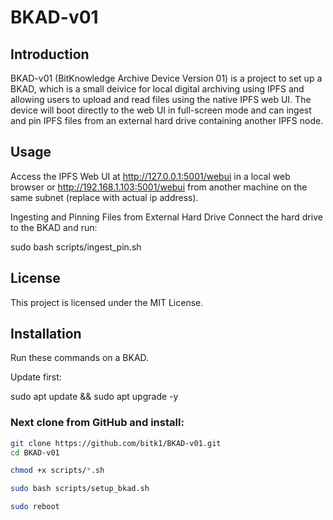 # BKAD-v01

## Introduction
BKAD-v01 (BitKnowledge Archive Device Version 01) is a project to set up a BKAD, which is a small deivice for local digital archiving using IPFS and allowing users to upload and read files using the native IPFS web UI. The device will boot directly to the web UI in full-screen mode and can ingest and pin IPFS files from an external hard drive containing another IPFS node. 

## Usage 

Access the IPFS Web UI at http://127.0.0.1:5001/webui in a local web browser or
http://192.168.1.103:5001/webui from another machine on the same subnet (replace with actual ip address). 

Ingesting and Pinning Files from External Hard Drive
Connect the hard drive to the BKAD and run:

sudo bash scripts/ingest_pin.sh



## License
This project is licensed under the MIT License.



## Installation

Run these commands on a BKAD.

Update first: 

sudo apt update && sudo apt upgrade -y


### Next clone from GitHub and install:


```bash
git clone https://github.com/bitk1/BKAD-v01.git
cd BKAD-v01

chmod +x scripts/*.sh

sudo bash scripts/setup_bkad.sh

sudo reboot


